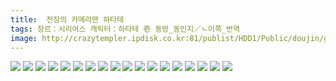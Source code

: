 ```yaml
---
title:  전장의 카메라맨 하타테
tags: 장르：시리어스 캐릭터：하타테 壱 동방_동인지／ㄴ이쪽_번역
image: http://crazytempler.ipdisk.co.kr:81/publist/HDD1/Public/doujin/ghap/5639/001.jpg
---
```

<img src="http://crazytempler.ipdisk.co.kr:81/publist/HDD1/Public/doujin/ghap/5639/001.jpg">
<img src="http://crazytempler.ipdisk.co.kr:81/publist/HDD1/Public/doujin/ghap/5639/002.jpg">
<img src="http://crazytempler.ipdisk.co.kr:81/publist/HDD1/Public/doujin/ghap/5639/003.jpg">
<img src="http://crazytempler.ipdisk.co.kr:81/publist/HDD1/Public/doujin/ghap/5639/004.jpg">
<img src="http://crazytempler.ipdisk.co.kr:81/publist/HDD1/Public/doujin/ghap/5639/005.jpg">
<img src="http://crazytempler.ipdisk.co.kr:81/publist/HDD1/Public/doujin/ghap/5639/006.jpg">
<img src="http://crazytempler.ipdisk.co.kr:81/publist/HDD1/Public/doujin/ghap/5639/007.jpg">
<img src="http://crazytempler.ipdisk.co.kr:81/publist/HDD1/Public/doujin/ghap/5639/008.jpg">
<img src="http://crazytempler.ipdisk.co.kr:81/publist/HDD1/Public/doujin/ghap/5639/009.jpg">
<img src="http://crazytempler.ipdisk.co.kr:81/publist/HDD1/Public/doujin/ghap/5639/010.jpg">
<img src="http://crazytempler.ipdisk.co.kr:81/publist/HDD1/Public/doujin/ghap/5639/011.jpg">
<img src="http://crazytempler.ipdisk.co.kr:81/publist/HDD1/Public/doujin/ghap/5639/012.jpg">
<img src="http://crazytempler.ipdisk.co.kr:81/publist/HDD1/Public/doujin/ghap/5639/013.jpg">
<img src="http://crazytempler.ipdisk.co.kr:81/publist/HDD1/Public/doujin/ghap/5639/014.jpg">
<img src="http://crazytempler.ipdisk.co.kr:81/publist/HDD1/Public/doujin/ghap/5639/015.jpg">
<img src="http://crazytempler.ipdisk.co.kr:81/publist/HDD1/Public/doujin/ghap/5639/016.jpg">
<img src="http://crazytempler.ipdisk.co.kr:81/publist/HDD1/Public/doujin/ghap/5639/017.jpg">
<img src="http://crazytempler.ipdisk.co.kr:81/publist/HDD1/Public/doujin/ghap/5639/018.jpg">
